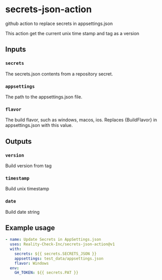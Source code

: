 # secrets-json-action
github action to replace secrets in appsettings.json

This action get the current unix time stamp and tag as a version

## Inputs

### `secrets`

The secrets.json contents from a repository secret.

### `appsettings`

The path to the appsettings.json file.

### `flavor`

The build flavor, such as windows, macos, ios. Replaces {BuildFlavor} in appsettings.json with this value.

## Outputs

### `version`

Build version from tag

### `timestamp`

Build unix timestamp

### `date`

Build date string


## Example usage

```yaml
- name: Update Secrets in AppSettings.json
  uses: Reality-Check-Inc/secrets-json-action@v1
  with:
    secrets: ${{ secrets.SECRETS_JSON }}
    appsettings: test_data/appsettings.json
    flavor: Windows
  env:
    GH_TOKEN: ${{ secrets.PAT }}   
```
